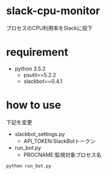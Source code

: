 # slack-cpu-monitor
プロセスのCPU利用率をSlackに投下

# requirement
- python 3.5.2
  - psutil==5.2.2
  - slackbot==0.4.1

# how to use
下記を変更
- slackbot_settings.py
  - API_TOKEN:SlackBotトークン
- run_bot.py
  - PROCNAME:監視対象プロセス名

```
python run_bot.py
```
